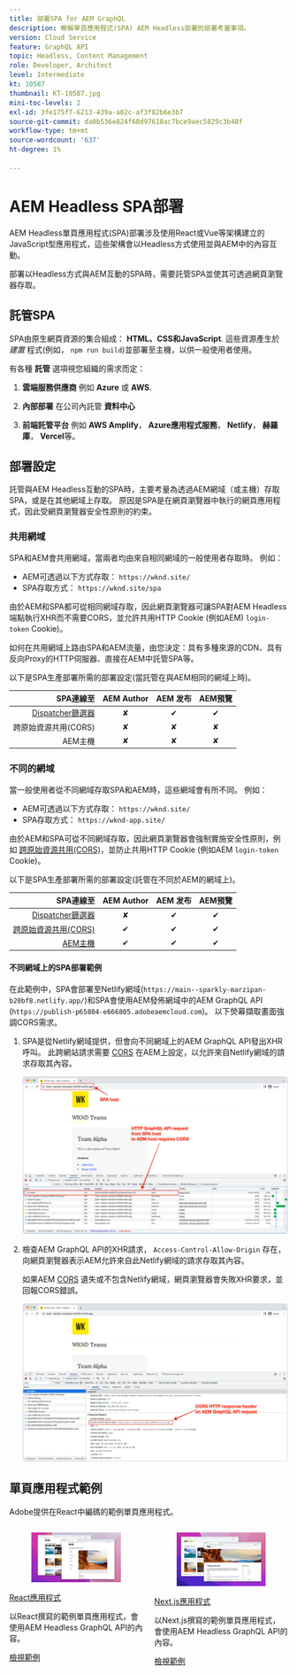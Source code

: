 ```yaml
---
title: 部署SPA for AEM GraphQL
description: 瞭解單頁應用程式(SPA) AEM Headless部署的部署考量事項。
version: Cloud Service
feature: GraphQL API
topic: Headless, Content Management
role: Developer, Architect
level: Intermediate
kt: 10587
thumbnail: KT-10587.jpg
mini-toc-levels: 2
exl-id: 3fe175f7-6213-439a-a02c-af3f82b6e3b7
source-git-commit: da0b536e824f68d97618ac7bce9aec5829c3b48f
workflow-type: tm+mt
source-wordcount: '637'
ht-degree: 1%

---
```


# AEM Headless SPA部署

AEM Headless單頁應用程式(SPA)部署涉及使用React或Vue等架構建立的JavaScript型應用程式，這些架構會以Headless方式使用並與AEM中的內容互動。

部署以Headless方式與AEM互動的SPA時，需要託管SPA並使其可透過網頁瀏覽器存取。

## 託管SPA

SPA由原生網頁資源的集合組成： **HTML、CSS和JavaScript**. 這些資源產生於 _建置_ 程式(例如， `npm run build`)並部署至主機，以供一般使用者使用。

有各種 **託管** 選項視您組織的需求而定：

1. **雲端服務供應商** 例如 **Azure** 或 **AWS**.

2. **內部部署** 在公司內託管 **資料中心**

3. **前端託管平台** 例如 **AWS Amplify**， **Azure應用程式服務**， **Netlify**， **赫羅庫**， **Vercel**&#x200B;等。

## 部署設定

託管與AEM Headless互動的SPA時，主要考量為透過AEM網域（或主機）存取SPA，或是在其他網域上存取。  原因是SPA是在網頁瀏覽器中執行的網頁應用程式，因此受網頁瀏覽器安全性原則的約束。

### 共用網域

SPA和AEM會共用網域，當兩者均由來自相同網域的一般使用者存取時。 例如：

+ AEM可透過以下方式存取： `https://wknd.site/`
+ SPA存取方式： `https://wknd.site/spa`

由於AEM和SPA都可從相同網域存取，因此網頁瀏覽器可讓SPA對AEM Headless端點執行XHR而不需要CORS，並允許共用HTTP Cookie (例如AEM) `login-token` Cookie)。

如何在共用網域上路由SPA和AEM流量，由您決定：具有多種來源的CDN、具有反向Proxy的HTTP伺服器、直接在AEM中託管SPA等。

以下是SPA生產部署所需的部署設定(當託管在與AEM相同的網域上時)。

| SPA連線至 | AEM Author | AEM 发布 | AEM預覽 |
|---------------------------------------------------:|:----------:|:-----------:|:-----------:|
| [Dispatcher篩選器](./configurations/dispatcher-filters.md) | ✘ | ✔ | ✔ |
| 跨原始資源共用(CORS) | ✘ | ✘ | ✘ |
| AEM主機 | ✘ | ✘ | ✘ |

### 不同的網域

當一般使用者從不同網域存取SPA和AEM時，這些網域會有所不同。 例如：

+ AEM可透過以下方式存取： `https://wknd.site/`
+ SPA存取方式： `https://wknd-app.site/`

由於AEM和SPA可從不同網域存取，因此網頁瀏覽器會強制實施安全性原則，例如 [跨原始資源共用(CORS)](./configurations/cors.md)，並防止共用HTTP Cookie (例如AEM `login-token` Cookie)。

以下是SPA生產部署所需的部署設定(託管在不同於AEM的網域上)。

| SPA連線至 | AEM Author | AEM 发布 | AEM預覽 |
|---------------------------------------------------:|:----------:|:-----------:|:-----------:|
| [Dispatcher篩選器](./configurations/dispatcher-filters.md) | ✘ | ✔ | ✔ |
| [跨原始資源共用(CORS)](./configurations/cors.md) | ✔ | ✔ | ✔ |
| [AEM主機](./configurations/aem-hosts.md) | ✔ | ✔ | ✔ |

#### 不同網域上的SPA部署範例

在此範例中，SPA會部署至Netlify網域(`https://main--sparkly-marzipan-b20bf8.netlify.app/`)和SPA會使用AEM發佈網域中的AEM GraphQL API (`https://publish-p65804-e666805.adobeaemcloud.com`)。 以下熒幕擷取畫面強調CORS需求。

1. SPA是從Netlify網域提供，但會向不同網域上的AEM GraphQL API發出XHR呼叫。 此跨網站請求需要 [CORS](./configurations/cors.md) 在AEM上設定，以允許來自Netlify網域的請求存取其內容。

   ![由SPA &amp; AEM主機提供的SPA要求 ](assets/spa/cors-requirement.png)

2. 檢查AEM GraphQL API的XHR請求， `Access-Control-Allow-Origin` 存在，向網頁瀏覽器表示AEM允許來自此Netlify網域的請求存取其內容。

   如果AEM [CORS](./configurations/cors.md) 遺失或不包含Netlify網域，網頁瀏覽器會失敗XHR要求，並回報CORS錯誤。

   ![CORS回應標頭AEM GraphQL API](assets/spa/cors-response-headers.png)

## 單頁應用程式範例

Adobe提供在React中編碼的範例單頁應用程式。

<div class="columns is-multiline">
<!-- React app -->
<div class="column is-half-tablet is-half-desktop is-one-third-widescreen" aria-label="React app" tabindex="0">
   <div class="card">
       <div class="card-image">
           <figure class="image is-16by9">
               <a href="../example-apps/react-app.md" title="React應用程式" tabindex="-1">
                   <img class="is-bordered-r-small" src="../example-apps/assets/react-app/react-app-card.png" alt="React應用程式">
               </a>
           </figure>
       </div>
       <div class="card-content is-padded-small">
           <div class="content">
               <p class="headline is-size-6 has-text-weight-bold"><a href="../example-apps/react-app.md" title="React應用程式">React應用程式</a></p>
               <p class="is-size-6">以React撰寫的範例單頁應用程式，會使用AEM Headless GraphQL API的內容。</p>
               <a href="../example-apps/react-app.md" class="spectrum-Button spectrum-Button--outline spectrum-Button--primary spectrum-Button--sizeM">
                   <span class="spectrum-Button-label has-no-wrap has-text-weight-bold">檢視範例</span>
               </a>
           </div>
       </div>
   </div>
</div>
<!-- Next.js app -->
<div class="column is-half-tablet is-half-desktop is-one-third-widescreen" aria-label="Next.js app" tabindex="0">
   <div class="card">
       <div class="card-image">
           <figure class="image is-16by9">
               <a href="../example-apps/next-js.md" title="Next.js應用程式" tabindex="-1">
                   <img class="is-bordered-r-small" src="../example-apps/assets/next-js/next-js-card.png" alt="Next.js應用程式">
               </a>
           </figure>
       </div>
       <div class="card-content is-padded-small">
           <div class="content">
               <p class="headline is-size-6 has-text-weight-bold"><a href="../example-apps/next-js.md" title="Next.js應用程式">Next.js應用程式</a></p>
               <p class="is-size-6">以Next.js撰寫的範例單頁應用程式，會使用AEM Headless GraphQL API的內容。</p>
               <a href="../example-apps/next-js.md" class="spectrum-Button spectrum-Button--outline spectrum-Button--primary spectrum-Button--sizeM">
                   <span class="spectrum-Button-label has-no-wrap has-text-weight-bold">檢視範例</span>
               </a>
           </div>
       </div>
   </div>
</div>
</div>

